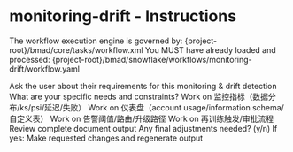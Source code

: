 # monitoring-drift - Instructions

<critical>The workflow execution engine is governed by: {project-root}/bmad/core/tasks/workflow.xml</critical>
<critical>You MUST have already loaded and processed: {project-root}/bmad/snowflake/workflows/monitoring-drift/workflow.yaml</critical>

<workflow>

<step n="1" goal="Understand Requirements">
<action>Ask the user about their requirements for this monitoring & drift detection</action>
<ask>What are your specific needs and constraints?</ask>
</step>

<step n="2" goal="监控指标（数据分布/KS/PSI/延迟/失败）">
<action>Work on 监控指标（数据分布/ks/psi/延迟/失败）</action>
<template-output section="metrics"/>
</step>

<step n="3" goal="仪表盘（Account Usage/Information Schema/自定义表）">
<action>Work on 仪表盘（account usage/information schema/自定义表）</action>
<template-output section="dashboards"/>
</step>

<step n="4" goal="告警阈值/路由/升级路径">
<action>Work on 告警阈值/路由/升级路径</action>
<template-output section="alerts"/>
</step>

<step n="5" goal="再训练触发/审批流程">
<action>Work on 再训练触发/审批流程</action>
<template-output section="triggers"/>
</step>

<step n="6" goal="Review and Finalize">
<action>Review complete document output</action>
<ask>Any final adjustments needed? (y/n)</ask>
<check>If yes:</check>
  <action>Make requested changes and regenerate output</action>
</step>

</workflow>
